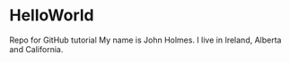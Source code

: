 HelloWorld
==========

Repo for GitHub tutorial
My name is John Holmes. I live in Ireland, Alberta and California.
